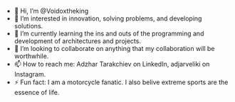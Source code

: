 - 👋 Hi, I’m @Voidoxtheking
- 👀 I’m interested in innovation, solving problems, and developing solutions.
- 🌱 I’m currently learning the ins and outs of the programming and development of architectures and projects.
- 💞️ I’m looking to collaborate on anything that my collaboration will be worthwhile. 
- 📫 How to reach me: Adzhar Tarakchiev on LinkedIn, adjarveliki on Instagram.
- ⚡ Fun fact: I am a motorcycle fanatic. I also belive extreme sports are the essence of life.

<!---
Voidoxtheking/Voidoxtheking is a ✨ special ✨ repository because its `README.md` (this file) appears on your GitHub profile.
You can click the Preview link to take a look at your changes.
--->
